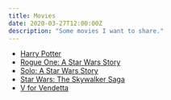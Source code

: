 ```yaml
---
title: Movies
date: 2020-03-27T12:00:00Z
description: "Some movies I want to share."
---
```


- [Harry Potter](https://en.wikipedia.org/wiki/Harry_Potter_(film_series))
- [Rogue One: A Star Wars Story](https://en.wikipedia.org/wiki/Rogue_One)
- [Solo: A Star Wars Story](https://en.wikipedia.org/wiki/Solo:_A_Star_Wars_Story)
- [Star Wars: The Skywalker Saga](https://en.wikipedia.org/wiki/List_of_Star_Wars_films#Skywalker_saga)
- [V for Vendetta](https://en.wikipedia.org/wiki/V_for_Vendetta_(film))
